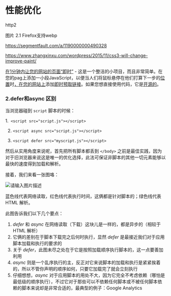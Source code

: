 # 性能优化

http2

图片 2.1 Firefox支持webp

https://segmentfault.com/a/1190000000490328

https://www.zhangxinxu.com/wordpress/2015/11/css3-will-change-improve-paint/

[在1分钟内让您的网站的页面“即时”](https://javascriptweekly.com/link/59516/web) - 这是一个整洁的小项目，而且非常简单。在您的pag上添加一小段JavaScript，以便当人们将鼠标悬停在他们打算下一步的[位置](https://javascriptweekly.com/link/59517/web)时[，在您的网站上](https://javascriptweekly.com/link/59517/web)添加[即时预取链接](https://javascriptweekly.com/link/59517/web)。如果您想直接使用代码，它是[开源的](https://javascriptweekly.com/link/59518/web)。

### 2.defer和async 区别

当浏览器碰到 `script` 脚本的时候：

1.```` <script src="script.js"></script>````

2. ````<script async src="script.js"></script>````

3. ````<script defer src="myscript.js"></script>````

然后从实用角度来说呢，首先把所有脚本都丢到 `</body>` 之前是最佳实践，因为对于旧浏览器来说这是唯一的优化选择，此法可保证非脚本的其他一切元素能够以最快的速度得到加载和解析。

接着，我们来看一张图咯：

![请输入图片描述](http://segmentfault.com/img/bVcQV0)

蓝色线代表网络读取，红色线代表执行时间，这俩都是针对脚本的；绿色线代表 HTML 解析。

此图告诉我们以下几个要点：

1. *defer* 和 *async* 在网络读取（下载）这块儿是一样的，都是异步的（相较于 HTML 解析）
2. 它俩的差别在于脚本下载完之后何时执行，显然 *defer* 是最接近我们对于应用脚本加载和执行的要求的
3. 关于 *defer*，此图未尽之处在于它是按照加载顺序执行脚本的，这一点要善加利用
4. *async* 则是一个乱序执行的主，反正对它来说脚本的加载和执行是紧紧挨着的，所以不管你声明的顺序如何，只要它加载完了就会立刻执行
5. 仔细想想，*async* 对于应用脚本的用处不大，因为它完全不考虑依赖（哪怕是最低级的顺序执行），不过它对于那些可以不依赖任何脚本或不被任何脚本依赖的脚本来说却是非常合适的，最典型的例子：Google Analytics